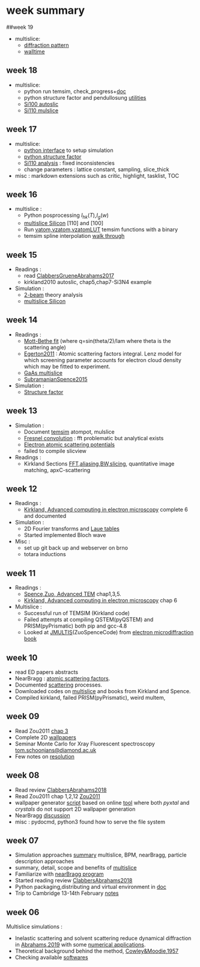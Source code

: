 # week summary

##week 19
- multislice:
    - [diffraction pattern](/projects/multislice/applications/#si-diffraction-patterns)
    - [walltime](/projects/multislice/temsim/#walltime)

## week 18
- multislice:
    - python run temsim, check_progress+[doc](/projects/multislice/pyMultislice)
    - python structure factor and pendullosung [utilities](/projects/multislice/temsim/#utilities)
    - [Si100 autoslic](/projects/dynamical_diffraction/#si100-simulation)
    - [Si110 mulslice](/projects/dynamical_diffraction/#si110-simulation)

## week 17
- multislice:
    - [python interface](/projects/multislice/temsim/#python-interface) to setup simulation
    - [python structure factor](/projects/scattering/structure_factor)
    - [Si110 analysis](/projects/dynamical_diffraction/#si110-simulation) :  fixed inconsistencies
    - change parameters : lattice constant, sampling, slice_thick
- misc : markdown extensions such as critic, highlight, tasklist, TOC

## week 16
- multislice :  
    - Python posprocessing $I_{hk}(T)$,$I_g(w)$
    - [multislice Silicon](/projects/dynamical_diffraction/#silicon) [110] and [100]
    - Run [vatom,vzatom,vzatomLUT](/projects/dynamical_diffraction/#silicon) temsim functions with a binary
    - temsim spline interpolation [walk through](/projects/multislice/temsim/#real-space-atomic-projected-potential)

## week 15
- Readings :
    - read [ClabbersGrueneAbrahams2017](/readings/papers/#clabbersgrueneabrahams2017)
    - kirkland2010 autoslic, chap5,chap7-Si3N4 example
- Simulation :
    - [2-beam](/projects/dynamical_diffraction/) theory analysis
    - [multislice Silicon](/projects/dynamical_diffraction/#silicon)

## week 14
- Readings :
    - [Mott-Bethe fit](/figures/MottBethe.svg) (where q=sin(theta/2)/lam where theta is the scattering angle)
    - [Egerton2011](/projects/scattering/#electron-scattering) : Atomic scattering factors integral. Lenz model for which screening parameter accounts for electron cloud density which may be fitted to experiment.
    - [GaAs multislice](/projects/multislice/#application-examples)
    - [SubramanianSpence2015](/readings/papers/#subramanianspence2015)
- Simulation :
    - [Structure factor](/projects/scattering/#structure-factor)

## week 13
- Simulation :
    - Document [temsim](/projects/multislice/temsim) atompot, mulslice
    - [Fresnel convolution](/projects/multislice/#kinematic-limit) : fft problematic but analytical exists
    - [Electron atomic scattering potentials](/projects/scattering/#electron-scattering)
    - failed to compile slicview
- Readings :
    - Kirkland Sections  [FFT,aliasing,BW,slicing](/projects/multislice/#misc), quantitative image matching, apxC-scattering

## week 12
- Readings :
    - [Kirkland, Advanced computing in electron microscopy](/readings/Kirkland2010) complete 6 and documented
- Simulation :
    - 2D Fourier transforms and [Laue tables](/misc/tables)
    - Started implemented Bloch wave
- Misc :
    - set up git back up and webserver on brno
    - totara inductions

## week 11
- Readings :
    - [Spence,Zuo, Advanced TEM](/readings/Spence2017) chap1,3,5.
    - [Kirkland, Advanced computing in electron microscopy](/readings/Kirkland2010) chap 6
- Multislice :
    - Successful run of TEMSIM (Kirkland code)
    - Failed attempts at compiling QSTEM(pyQSTEM) and PRISM(pyPrismatic) both pip and gcc-4.8
    - Looked at [JMULTIS](/books/ZuoSpenceJMULTIS.pdf)(ZuoSpenceCode) from
      [electron microdiffraction book](/books/ZuoSpence1992_ElectronMicrodiffraction.pdf)

## week 10
- read ED papers abstracts
- NearBragg : [atomic scattering factors](/projects/nearBragg/dat/scattering_factors.py).
- Documented [scattering](/projects/scattering) processes.
- Downloaded codes on [multislice](/notes/multislice_EM_softwares) and books from Kirkland and Spence.
- Compiled kirkland, failed PRISM(pyPrismatic), weird multem,

## week 09
- Read Zou2011 [chap 3](/readings/zou2011/#chap-3-crystal-structure-factors-and-symmetry)
- Complete 2D [wallpapers](/projects/wallpapers)
- Seminar Monte Carlo for Xray Fluorescent spectroscopy tom.schoonjans@diamond.ac.uk
- Few notes on [resolution](/projects/projects/#diffraction-and-resolution)

## week 08
- Read review [ClabbersAbrahams2018](http://0.0.0.0:8001/ressources/articles/ClabbersAbrahams2019.pdf)
- Read Zou2011 chap 1,2,12 [Zou2011](/readings/zou2011)
- wallpaper generator [script](http://0.0.0.0:8001/src/wallpapers/wallpaper.py) based on online [tool](http://math.hws.edu/eck/js/symmetry/wallpaper.html) where both *pyxtal* and *crystals* do not support 2D wallpaper generation
- NearBragg [discussion](/planning/meetings#200220-discussion-on-nearbragg)
- misc : pydocmd, python3 found how to serve the file system

## week 07
- Simulation approaches [summary](/projects/projects) multislice, BPM, nearBragg, particle description approaches
- summary, detail, scope and benefits of [multislice](/projects/multislice)
- Familiarize with [nearBragg program](http://0.0.0.0:8001/src/nearBragg)
- Started reading review [ClabbersAbrahams2018](http://0.0.0.0:8001/ressources/articles/ClabbersAbrahams2019.pdf)
- Python packaging,distributing and virtual environment in [doc](/misc/python)
- Trip to Cambridge 13-14th February [notes](/planning/meetings#20-02-13-cambridge)

## week 06
Multislice simulations :

- Inelastic scattering and solvent scattering reduce dynamical diffraction in [Abrahams,2019](http://0.0.0.0:8001/ressources/articles/LatychevskaiaAbrahams2019.pdf) with some [numerical applications](http://0.0.0.0:8001/src/Abrahams2019/num_app.py).
- Theoretical background behind the method, [Cowley&Moodie,1957](http://0.0.0.0:8001/ressources/articles/CowleyMoodie1957.pdf)
- Checking available [softwares](/notes/multislice_EM_softwares)

